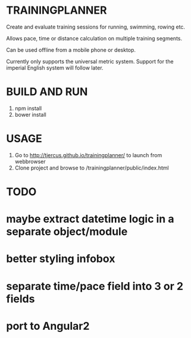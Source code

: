 TRAININGPLANNER
===============

Create and evaluate training sessions for running, swimming, rowing etc.

Allows pace, time or distance calculation on multiple training segments.

Can be used offline from a mobile phone or desktop.

Currently only supports the universal metric system. 
Support for the imperial English system will follow later.

BUILD AND RUN
=============
1. npm install
1. bower install

USAGE
=====
1. Go to http://tjercus.github.io/trainingplanner/ to launch from webbrowser
2. Clone project and browse to /trainingplanner/public/index.html

TODO
====
# maybe extract datetime logic in a separate object/module
# better styling infobox
# separate time/pace field into 3 or 2 fields
# port to Angular2